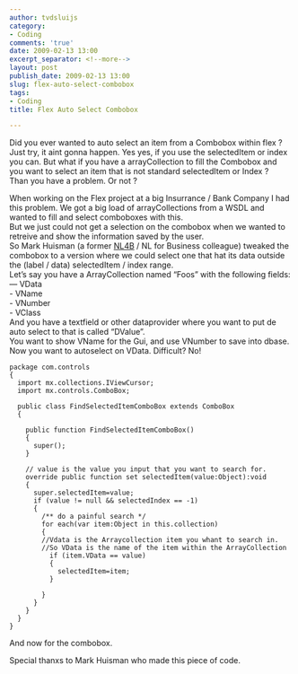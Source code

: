 ```yaml
---
author: tvdsluijs
category:
- Coding
comments: 'true'
date: 2009-02-13 13:00
excerpt_separator: <!--more-->
layout: post
publish_date: 2009-02-13 13:00
slug: flex-auto-select-combobox
tags:
- Coding
title: Flex Auto Select Combobox

---
```

Did you ever wanted to auto select an item from a Combobox within flex ?  
Just try, it aint gonna happen. Yes yes, if you use the selectedItem or index
you can. But what if you have a arrayCollection to fill the Combobox and you
want to select an item that is not standard selectedItem or Index ?  
Than you have a problem. Or not ?  
  
  
When working on the Flex project at a big Insurrance / Bank Company I had this
problem. We got a big load of arrayCollections from a WSDL and wanted to fill
and select comboboxes with this.  
But we just could not get a selection on the combobox when we wanted to
retreive and show the information saved by the user.  
So Mark Huisman (a former [NL4B](http://www.nl4b.nl/ "NL for Business SAP Flex
Specialists") / NL for Business colleague) tweaked the combobox to a version
where we could select one that hat its data outside the (label / data)
selectedItem / index range.  
Let’s say you have a ArrayCollection named “Foos” with the following fields: —
VData  
\- VName  
\- VNumber  
\- VClass  
And you have a textfield or other dataprovider where you want to put de auto
select to that is called “DValue”.  
You want to show VName for the Gui, and use VNumber to save into dbase. Now
you want to autoselect on VData. Difficult? No!

    
    
    package com.controls  
    {  
      import mx.collections.IViewCursor;  
      import mx.controls.ComboBox;  
      
      public class FindSelectedItemComboBox extends ComboBox  
      {  
      
        public function FindSelectedItemComboBox()  
        {  
          super();  
        }  
      
        // value is the value you input that you want to search for.  
        override public function set selectedItem(value:Object):void  
        {  
          super.selectedItem=value;  
          if (value != null && selectedIndex == -1)  
          {  
            /** do a painful search */  
            for each(var item:Object in this.collection)  
            {  
            //Vdata is the Arraycollection item you whant to search in.  
            //So VData is the name of the item within the ArrayCollection  
              if (item.VData == value)  
              {  
                selectedItem=item;  
              }  
      
            }  
          }  
        }  
      }  
    }

And now for the combobox.

Special thanxs to Mark Huisman who made this piece of code.

